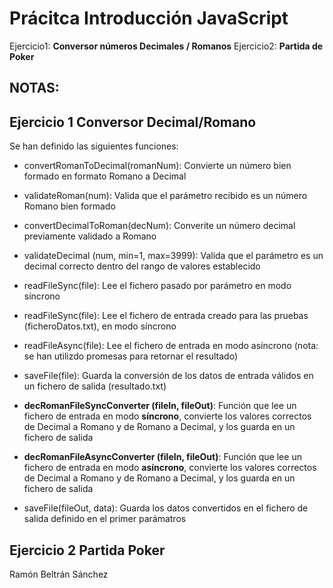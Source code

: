 # Prácitca Introducción JavaScript

Ejercicio1: **Conversor números Decimales / Romanos**
Ejercicio2: **Partida de Poker**

## NOTAS: 

## Ejercicio 1 Conversor Decimal/Romano

Se han definido las siguientes funciones:

- convertRomanToDecimal(romanNum): Convierte un número bien formado en formato Romano a Decimal

- validateRoman(num): Valida que el parámetro recibido es un número Romano bien formado

- convertDecimalToRoman(decNum): Converite un número decimal previamente validado a Romano

- validateDecimal (num, min=1, max=3999): Valida que el parámetro es un decimal correcto dentro del rango de valores establecido

- readFileSync(file): Lee el fichero pasado por parámetro en modo síncrono

- readFileSync(file): Lee el fichero de entrada creado para las pruebas (ficheroDatos.txt), en modo síncrono

- readFileAsync(file): Lee el fichero de entrada en modo asíncrono (nota: se han utilizdo promesas para retornar el resultado)

- saveFile(file): Guarda la conversión de los datos de entrada válidos en un fichero de salida (resultado.txt)

- **decRomanFileSyncConverter (fileIn, fileOut)**: Función que lee un fichero de entrada en modo **síncrono**, convierte los valores correctos de Decimal a Romano y de Romano a Decimal, y los guarda en un fichero de salida

- **decRomanFileAsyncConverter (fileIn, fileOut)**: Función que lee un fichero de entrada en modo **asíncrono**, convierte los valores correctos de Decimal a Romano y de Romano a Decimal, y los guarda en un fichero de salida

- saveFile(fileOut, data): Guarda los datos convertidos en el fichero de salida definido en el primer parámatros


## Ejercicio 2 Partida Poker




Ramón Beltrán Sánchez

